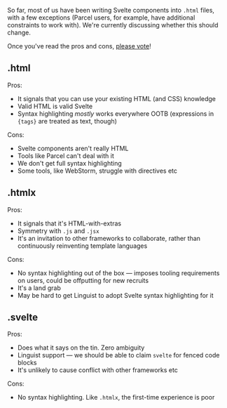 So far, most of us have been writing Svelte components into `.html` files, with a few exceptions (Parcel users, for example, have additional constraints to work with). We're currently discussing whether this should change.

Once you've read the pros and cons, [please vote](https://www.strawpoll.me/17385204)!

## .html

Pros:

* It signals that you can use your existing HTML (and CSS) knowledge
* Valid HTML is valid Svelte
* Syntax highlighting *mostly* works everywhere OOTB (expressions in `{tags}` are treated as text, though)

Cons:

* Svelte components aren't really HTML
* Tools like Parcel can't deal with it
* We don't get full syntax highlighting
* Some tools, like WebStorm, struggle with directives etc


## .htmlx

Pros:

* It signals that it's HTML-with-extras
* Symmetry with `.js` and `.jsx`
* It's an invitation to other frameworks to collaborate, rather than continuously reinventing template languages

Cons:

* No syntax highlighting out of the box — imposes tooling requirements on users, could be offputting for new recruits
* It's a land grab
* May be hard to get Linguist to adopt Svelte syntax highlighting for it


## .svelte

Pros:

* Does what it says on the tin. Zero ambiguity
* Linguist support — we should be able to claim `svelte` for fenced code blocks
* It's unlikely to cause conflict with other frameworks etc

Cons:

* No syntax highlighting. Like `.htmlx`, the first-time experience is poor